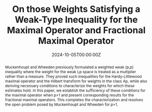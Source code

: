 ---
title: "On those Weights Satisfying a Weak-Type Inequality for the Maximal Operator and Fractional Maximal Operator"
authors:
- admin
date: "2024-10-05T00:00:00Z"
doi: ""

# Schedule page publish date (NOT publication's date).
publishDate: "2024-10-05T00:00:00Z"

# Publication type.
# Legend: 0 = Uncategorized; 1 = Conference paper; 2 = Journal article;
# 3 = Preprint / Working Paper; 4 = Report; 5 = Book; 6 = Book section;
# 7 = Thesis; 8 = Patent
publication_types: ["3"]

# Publication name and optional abbreviated publication name.
publication: ""
publication_short: ""

abstract: Muckenhoupt and Wheeden previously formulated a weighted weak (p,p) inequality where the weight for the weak Lp space is treated as a multiplier rather than a measure. They proved such inequalities for the Hardy-Littlewood maximal operator and the Hilbert transform for weights in the class Ap, while also deriving necessary conditions to characterize the weights for which these estimates hold. In this paper, we establish the sufficiency of these conditions for the maximal operator when p>1 and present corresponding results for the fractional maximal operators. This completes the characterization and resolves the open problem posed by Muckenhoupt and Wheeden for p>1.

# Summary. An optional shortened abstract.
summary: We establish the sufficiency of conditions for certain weighted weak (p,p) inequalities for the maximal operator and fractional maximal operators when p > 1, completing a characterization posed by Muckenhoupt and Wheeden.

tags:
- Fractional Maximal Operators
- Muckenhoupt Weights
- Maximal Operators
featured: false

links:
- name: arXiV
  url: https://arxiv.org/abs/2410.04031
url_pdf: https://arxiv.org/abs/2410.04031.pdf

# Featured image
# To use, add an image named `featured.jpg/png` to your page's folder. 
image:
  caption: ''
  focal_point: ""
  preview_only: false

# Associated Projects (optional).
#   Associate this publication with one or more of your projects.
#   Simply enter your project's folder or file name without extension.
#   E.g. `internal-project` references `content/project/internal-project/index.md`.
#   Otherwise, set `projects: []`.
projects:
- internal-project

# Slides (optional).
#   Associate this publication with Markdown slides.
#   Simply enter your slide deck's filename without extension.
#   E.g. `slides: "example"` references `content/slides/example/index.md`.
#   Otherwise, set `slides: ""`.
slides: ""
---